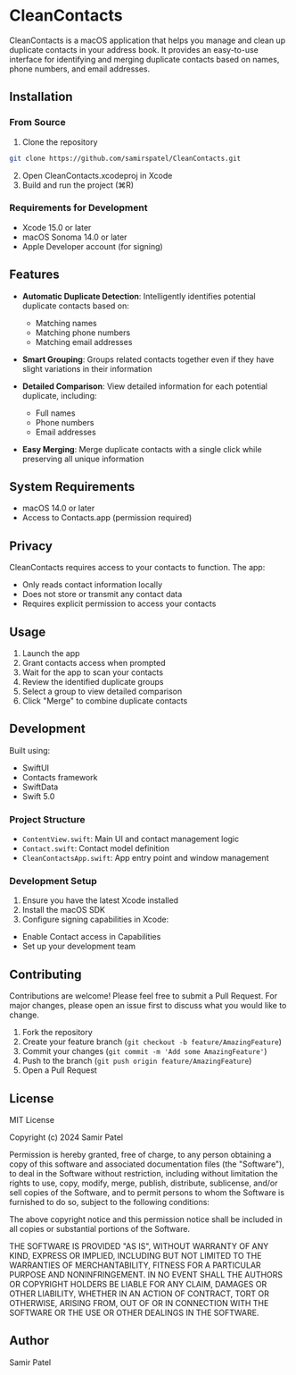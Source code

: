 # CleanContacts

CleanContacts is a macOS application that helps you manage and clean up duplicate contacts in your address book. It provides an easy-to-use interface for identifying and merging duplicate contacts based on names, phone numbers, and email addresses.

## Installation

### From Source
1. Clone the repository
```bash
git clone https://github.com/samirspatel/CleanContacts.git
```
2. Open CleanContacts.xcodeproj in Xcode
3. Build and run the project (⌘R)

### Requirements for Development
- Xcode 15.0 or later
- macOS Sonoma 14.0 or later
- Apple Developer account (for signing)

## Features

- **Automatic Duplicate Detection**: Intelligently identifies potential duplicate contacts based on:
  - Matching names
  - Matching phone numbers
  - Matching email addresses

- **Smart Grouping**: Groups related contacts together even if they have slight variations in their information

- **Detailed Comparison**: View detailed information for each potential duplicate, including:
  - Full names
  - Phone numbers
  - Email addresses

- **Easy Merging**: Merge duplicate contacts with a single click while preserving all unique information

## System Requirements

- macOS 14.0 or later
- Access to Contacts.app (permission required)

## Privacy

CleanContacts requires access to your contacts to function. The app:
- Only reads contact information locally
- Does not store or transmit any contact data
- Requires explicit permission to access your contacts

## Usage

1. Launch the app
2. Grant contacts access when prompted
3. Wait for the app to scan your contacts
4. Review the identified duplicate groups
5. Select a group to view detailed comparison
6. Click "Merge" to combine duplicate contacts

## Development

Built using:
- SwiftUI
- Contacts framework
- SwiftData
- Swift 5.0

### Project Structure
- `ContentView.swift`: Main UI and contact management logic
- `Contact.swift`: Contact model definition
- `CleanContactsApp.swift`: App entry point and window management

### Development Setup
1. Ensure you have the latest Xcode installed
2. Install the macOS SDK
3. Configure signing capabilities in Xcode:
  - Enable Contact access in Capabilities
  - Set up your development team

## Contributing

Contributions are welcome! Please feel free to submit a Pull Request. For major changes, please open an issue first to discuss what you would like to change.

1. Fork the repository
2. Create your feature branch (`git checkout -b feature/AmazingFeature`)
3. Commit your changes (`git commit -m 'Add some AmazingFeature'`)
4. Push to the branch (`git push origin feature/AmazingFeature`)
5. Open a Pull Request

## License

MIT License

Copyright (c) 2024 Samir Patel

Permission is hereby granted, free of charge, to any person obtaining a copy
of this software and associated documentation files (the "Software"), to deal
in the Software without restriction, including without limitation the rights
to use, copy, modify, merge, publish, distribute, sublicense, and/or sell
copies of the Software, and to permit persons to whom the Software is
furnished to do so, subject to the following conditions:

The above copyright notice and this permission notice shall be included in all
copies or substantial portions of the Software.

THE SOFTWARE IS PROVIDED "AS IS", WITHOUT WARRANTY OF ANY KIND, EXPRESS OR
IMPLIED, INCLUDING BUT NOT LIMITED TO THE WARRANTIES OF MERCHANTABILITY,
FITNESS FOR A PARTICULAR PURPOSE AND NONINFRINGEMENT. IN NO EVENT SHALL THE
AUTHORS OR COPYRIGHT HOLDERS BE LIABLE FOR ANY CLAIM, DAMAGES OR OTHER
LIABILITY, WHETHER IN AN ACTION OF CONTRACT, TORT OR OTHERWISE, ARISING FROM,
OUT OF OR IN CONNECTION WITH THE SOFTWARE OR THE USE OR OTHER DEALINGS IN THE
SOFTWARE.

## Author

Samir Patel
